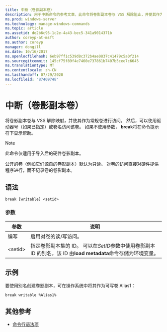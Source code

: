 ```yaml
---
title: 中断（卷影副本卷）
description: 用于中断命令的参考文章，此命令将卷影副本卷与 VSS 解除阻止，并使其作为常规卷进行访问。
ms.prod: windows-server
ms.technology: manage-windows-commands
ms.topic: article
ms.assetid: de2b6c95-1c2e-4a43-bec5-341a9014371b
author: coreyp-at-msft
ms.author: coreyp
manager: dongill
ms.date: 10/16/2017
ms.openlocfilehash: 6eb97ff1c539d8c372b4ae0837c41479c5a0f214
ms.sourcegitcommit: 145cf75f89f4e7460e737861b7407b5cee7c6645
ms.translationtype: MT
ms.contentlocale: zh-CN
ms.lasthandoff: 07/29/2020
ms.locfileid: "87409748"
---
```

# <a name="break-shadow-copy-volume"></a>中断（卷影副本卷）

将卷影副本卷与 VSS 解除映射，并使其作为常规卷进行访问。 然后，可以使用驱动器号（如果已指定）或卷名访问该卷。 如果不使用参数， **break**将在命令提示符下显示帮助。

> [!NOTE]
> 此命令仅适用于导入后的硬件卷影副本。
>
> 公开的卷（例如它们源自的卷影副本）默认为只读。 对卷的访问直接对硬件提供程序进行，而不记录卷的卷影副本。

## <a name="syntax"></a>语法

```
break [writable] <setid>
```

### <a name="parameters"></a>参数

| 参数 | 说明 |
| --------- | ----------- |
| 编写 | 启用对卷的读/写访问。 |
| \<setid> | 指定卷影副本集的 ID。 可以在*SetID*参数中使用卷影副本 ID 的别名，该 ID 由**load metadata**命令存储为环境变量。 |

## <a name="examples"></a>示例

要使用别名创建卷影副本，可在操作系统中将其作为可写卷 Alias1：

```
break writable %Alias1%
```

## <a name="additional-references"></a>其他参考

- [命令行语法项](command-line-syntax-key.md)